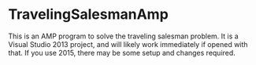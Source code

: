 # TravelingSalesmanAmp

This is an AMP program to solve the traveling salesman problem. It is a Visual Studio 2013 project, and will likely work immediately if opened with that. If you use 2015, there may be some setup and changes required.
